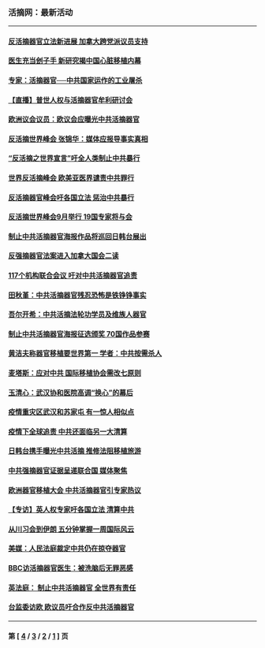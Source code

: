 ### 活摘网：最新活动
---
#### [反活摘器官立法新进展 加拿大跨党派议员支持](../../pages/nf5883/n13876061.md?12050430) 
#### [医生充当刽子手 新研究揭中国心脏移植内幕](../../pages/nf5883/n13772291.md?12050430) 
#### [专家：活摘器官──中共国家运作的工业屠杀](../../pages/nf5883/n13761178.md?12050430) 
#### [【直播】普世人权与活摘器官牟利研讨会](../../pages/nf5883/n13425146.md?12050430) 
#### [欧洲议会议员：欧议会应曝光中共活摘器官](../../pages/nf5883/n13336571.md?12050430) 
#### [反活摘世界峰会 张锦华：媒体应报导事实真相](../../pages/nf5883/n13278502.md?12050430) 
#### [“反活摘之世界宣言”吁全人类制止中共暴行](../../pages/nf5883/n13259730.md?12050430) 
#### [世界反活摘峰会 欧美亚医界谴责中共罪行](../../pages/nf5883/n13253550.md?12050430) 
#### [反活摘器官峰会吁各国立法 惩治中共暴行](../../pages/nf5883/n13245052.md?12050430) 
#### [反活摘世界峰会9月举行 19国专家将与会](../../pages/nf5883/n13201492.md?12050430) 
#### [制止中共活摘器官海报作品将巡回日韩台展出](../../pages/nf5883/n13177791.md?12050430) 
#### [反强摘器官法案进入加拿大国会二读](../../pages/nf5883/n13033450.md?12050430) 
#### [117个机构联合会议 吁对中共活摘器官追责](../../pages/nf5883/n12775087.md?12050430) 
#### [田秋堇：中共活摘器官残忍恐怖是铁铮铮事实](../../pages/nf5883/n12702148.md?12050430) 
#### [吾尔开希：中共活摘法轮功学员及维族人器官](../../pages/nf5883/n12693197.md?12050430) 
#### [制止中共活摘器官海报征选颁奖 70国作品参赛](../../pages/nf5883/n12692050.md?12050430) 
#### [黄洁夫称器官移植要世界第一 学者：中共按需杀人](../../pages/nf5883/n12572329.md?12050430) 
#### [麦塔斯：应对中共 国际移植协会需改七原则](../../pages/nf5883/n12514711.md?12050430) 
#### [玉清心：武汉协和医院高调“换心”的幕后](../../pages/nf5883/n12298730.md?12050430) 
#### [疫情重灾区武汉和苏家屯 有一惊人相似点](../../pages/nf5883/n12150824.md?12050430) 
#### [疫情下全球追责 中共还面临另一大清算](../../pages/nf5883/n12070397.md?12050430) 
#### [日韩台携手曝光中共活摘 推修法阻移植旅游](../../pages/nf5883/n11712046.md?12050430) 
#### [中共强摘器官证据呈递联合国 媒体聚焦](../../pages/nf5883/n11546426.md?12050430) 
#### [欧洲器官移植大会 中共活摘器官引专家热议](../../pages/nf5883/n11539095.md?12050430) 
#### [【专访】英人权专家吁各国立法 清算中共](../../pages/nf5883/n11367315.md?12050430) 
#### [从川习会到伊朗 五分钟掌握一周国际风云](../../pages/nf5883/n11338520.md?12050430) 
#### [美媒：人民法庭裁定中共仍在掠夺器官](../../pages/nf5883/n11334897.md?12050430) 
#### [BBC访活摘器官医生：被洗脑后无罪恶感](../../pages/nf5883/n11335935.md?12050430) 
#### [英法庭： 制止中共活摘器官 全世界有责任](../../pages/nf5883/n11330691.md?12050430) 
#### [台监委访欧 欧议员吁合作反中共活摘器官](../../pages/nf5883/n11109190.md?12050430) 

---
#### 第 [ [4](./4.md?12050430) / [3](./3.md?12050430) / [2](./2.md?12050430) / [1](./1.md?12050430) ] 页
